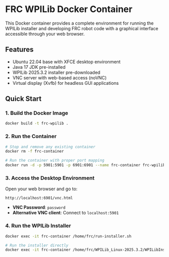 # FRC WPILib Docker Container

This Docker container provides a complete environment for running the WPILib installer and developing FRC robot code with a graphical interface accessible through your web browser.

## Features

- Ubuntu 22.04 base with XFCE desktop environment
- Java 17 JDK pre-installed
- WPILib 2025.3.2 installer pre-downloaded
- VNC server with web-based access (noVNC)
- Virtual display (Xvfb) for headless GUI applications

## Quick Start

### 1. Build the Docker Image

```bash
docker build -t frc-wpilib .
```

### 2. Run the Container

```bash
# Stop and remove any existing container
docker rm -f frc-container

# Run the container with proper port mapping
docker run -d -p 5901:5901 -p 6901:6901 --name frc-container frc-wpilib
```

### 3. Access the Desktop Environment

Open your web browser and go to:
```
http://localhost:6901/vnc.html
```

- **VNC Password**: `password`
- **Alternative VNC client**: Connect to `localhost:5901`

### 4. Run the WPILib Installer

```bash
docker exec -it frc-container /home/frc/run-installer.sh
```

```bash
# Run the installer directly
docker exec -it frc-container /home/frc/WPILib_Linux-2025.3.2/WPILibInstaller
```
